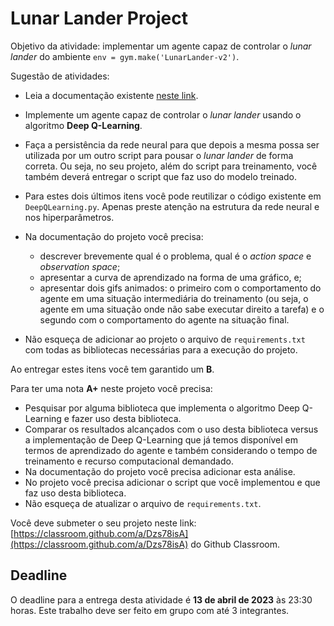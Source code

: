 # Lunar Lander Project

Objetivo da atividade: implementar um agente capaz de controlar o *lunar lander* do ambiente `env = gym.make('LunarLander-v2')`. 

Sugestão de atividades: 

* Leia a documentação existente [neste link](https://gymnasium.farama.org/environments/box2d/lunar_lander/). 

* Implemente um agente capaz de controlar o *lunar lander* usando o algoritmo **Deep Q-Learning**. 

* Faça a persistência da rede neural para que depois a mesma possa ser utilizada por um outro script para pousar o *lunar lander* de forma correta. Ou seja, no seu projeto, além do script para treinamento, você também deverá entregar o script que faz uso do modelo treinado. 

* Para estes dois últimos itens você pode reutilizar o código existente em `DeepQLearning.py`. Apenas preste atenção na estrutura da rede neural e nos hiperparâmetros.

* Na documentação do projeto você precisa:
    * descrever brevemente qual é o problema, qual é o *action space* e *observation space*;
    * apresentar a curva de aprendizado na forma de uma gráfico, e;
    * apresentar dois gifs animados: o primeiro com o comportamento do agente em uma situação intermediária do treinamento (ou seja, o agente em uma situação onde não sabe executar direito a tarefa) e o segundo com o comportamento do agente na situação final.

* Não esqueça de adicionar ao projeto o arquivo de `requirements.txt` com todas as bibliotecas necessárias para a execução do projeto. 

Ao entregar estes itens você tem garantido um **B**. 

Para ter uma nota **A+** neste projeto você precisa: 

* Pesquisar por alguma biblioteca que implementa o algoritmo Deep Q-Learning e fazer uso desta biblioteca.
* Comparar os resultados alcançados com o uso desta biblioteca versus a implementação de Deep Q-Learning que já temos disponível em termos de aprendizado do agente e também considerando o tempo de treinamento e recurso computacional demandado. 
* Na documentação do projeto você precisa adicionar esta análise.
* No projeto você precisa adicionar o script que você implementou e que faz uso desta biblioteca. 
* Não esqueça de atualizar o arquivo de `requirements.txt`. 

Você deve submeter o seu projeto neste link: [https://classroom.github.com/a/Dzs78isA](https://classroom.github.com/a/Dzs78isA) do Github Classroom. 

## Deadline

O deadline para a entrega desta atividade é **13 de abril de 2023** às 23:30 horas. Este trabalho deve ser feito em grupo com até 3 integrantes.



